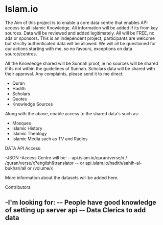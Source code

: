 Islam.io
=====

The Aim of this project is to enable a core data centre that enables API access to all Islamic Knowledge. All information will be added if its from key sources. Data will be reviewed and added legitimately. All will be FREE, no ads or sponsors. This is an independent project, participants are welcome but strictly authenticated data will be allowed. We will all be questioned for our actions starting with me, so no favours, exceptions on data source/centres.

All the Knowledge shared will be Sunnah proof, ie no sources will be shared if its not within the guidelines of Sunnah. Scholars data will be shared with their approval. Any complaints, please send it to me direct.


- Quran
- Hadith
- Scholars
- Quotes
- Knowledge Sources

Along with the above, enable access to the shared data's such as:

- Mosques
- Islamic History
- Islamic Theology
- Islamic Media such as TV and Radios


DATA API Access:

-JSON
-Access Centre will be: 
--api.islam.io/quran/verse/x / /quran/verse/x?english&translator
-- or api.islam.io/hadith/sahih-al-bukhari/all or /volume/x

More information about the datasets will be added here.

Contributors

-I'm looking for:
-- People have good knowledge of setting up server api
-- Data Clerics to add data
-- 
